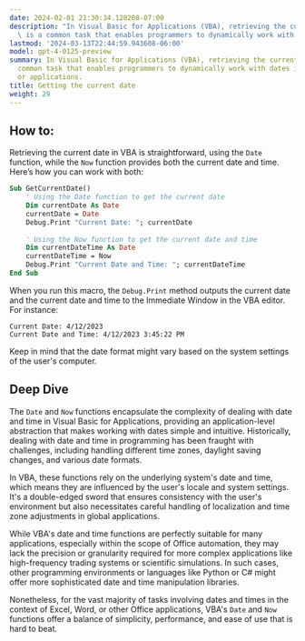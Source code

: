 ```yaml
---
date: 2024-02-01 21:30:34.128208-07:00
description: "In Visual Basic for Applications (VBA), retrieving the current date\
  \ is a common task that enables programmers to dynamically work with dates in their\u2026"
lastmod: '2024-03-13T22:44:59.943608-06:00'
model: gpt-4-0125-preview
summary: In Visual Basic for Applications (VBA), retrieving the current date is a
  common task that enables programmers to dynamically work with dates in their macros
  or applications.
title: Getting the current date
weight: 29
---
```


## How to:
Retrieving the current date in VBA is straightforward, using the `Date` function, while the `Now` function provides both the current date and time. Here’s how you can work with both:

```vb
Sub GetCurrentDate()
    ' Using the Date function to get the current date
    Dim currentDate As Date
    currentDate = Date
    Debug.Print "Current Date: "; currentDate
    
    ' Using the Now function to get the current date and time
    Dim currentDateTime As Date
    currentDateTime = Now
    Debug.Print "Current Date and Time: "; currentDateTime
End Sub
```

When you run this macro, the `Debug.Print` method outputs the current date and the current date and time to the Immediate Window in the VBA editor. For instance:

```
Current Date: 4/12/2023
Current Date and Time: 4/12/2023 3:45:22 PM
```

Keep in mind that the date format might vary based on the system settings of the user's computer.

## Deep Dive
The `Date` and `Now` functions encapsulate the complexity of dealing with date and time in Visual Basic for Applications, providing an application-level abstraction that makes working with dates simple and intuitive. Historically, dealing with date and time in programming has been fraught with challenges, including handling different time zones, daylight saving changes, and various date formats.

In VBA, these functions rely on the underlying system's date and time, which means they are influenced by the user's locale and system settings. It's a double-edged sword that ensures consistency with the user's environment but also necessitates careful handling of localization and time zone adjustments in global applications.

While VBA's date and time functions are perfectly suitable for many applications, especially within the scope of Office automation, they may lack the precision or granularity required for more complex applications like high-frequency trading systems or scientific simulations. In such cases, other programming environments or languages like Python or C# might offer more sophisticated date and time manipulation libraries.

Nonetheless, for the vast majority of tasks involving dates and times in the context of Excel, Word, or other Office applications, VBA's `Date` and `Now` functions offer a balance of simplicity, performance, and ease of use that is hard to beat.
